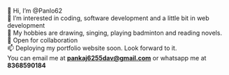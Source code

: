 👋 Hi, I’m @Panlo62<br />
👀 I’m interested in coding, software development and a little bit in web development<br />
🌱 My hobbies are drawing, singing, playing badminton and reading novels.<br />
💞️ Open for collaboration<br />
📫 Deploying my portfolio website soon. Look forward to it.<br />
You can email me at <b>pankaj6255dav@gmail.com</b> or whatsapp me at <b>8368590184</b>
